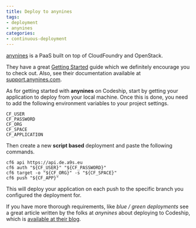 ```yaml
---
title: Deploy to anynines
tags:
- deployment
- anynines
categories:
- continuous-deployment
---
```


[anynines](http://www.anynines.com) is a PaaS built on top of CloudFoundry and OpenStack.

They have a great [Getting Started](https://support.anynines.com/entries/60238466-Getting-started-with-anynines-using-the-CLI-v6) guide which we definitely encourage you to check out. Also, see their documentation available at [support.anynines.com](https://support.anynines.com/forums).

As for getting started with **anynines** on Codeship, start by getting your application to deploy from your local machine. Once this is done, you need to add the following environment variables to your project settings.

```
CF_USER
CF_PASSWORD
CF_ORG
CF_SPACE
CF_APPLICATION
```

Then create a new **script based** deployment and paste the following commands.

```shell
cf6 api https://api.de.a9s.eu
cf6 auth "${CF_USER}" "${CF_PASSWORD}"
cf6 target -o "${CF_ORG}" -s "${CF_SPACE}"
cf6 push "${CF_APP}"
```

This will deploy your application on each push to the specific branch you configured the deployment for.

If you have more thorough requirements, like _blue / green deployments_ see a great article written by the folks at _anynines_ about deploying to Codeship, which is  [available at their blog](http://blog.anynines.com/setup-continuous-deployment-anynines-codeship-com/).
